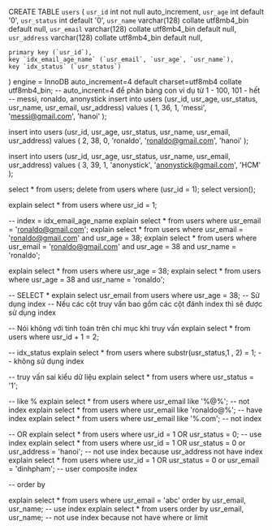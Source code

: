 CREATE TABLE `users` (
	`usr_id` int not null auto_increment,
    `usr_age` int default '0',
    `usr_status` int default '0',
    `usr_name` varchar(128) collate utf8mb4_bin default null,
    `usr_email` varchar(128) collate utf8mb4_bin default null,
    `usr_address` varchar(128) collate utf8mb4_bin default null,
    
    primary key (`usr_id`),
    key `idx_email_age_name` (`usr_email`, `usr_age`, `usr_name`),
    key `idx_status` (`usr_status`)
) engine = InnoDB auto_increment=4 default charset=utf8mb4 collate utf8mb4_bin;
-- auto_incrent=4 để phân bảng con ví dụ từ 1 - 100, 101 - hết 
-- messi, ronaldo, anonystick 
insert into users (usr_id, usr_age, usr_status, usr_name, usr_email, usr_address) values (
	1, 36, 1, 'messi', 'messi@gmail.com', 'hanoi'
);

insert into users (usr_id, usr_age, usr_status, usr_name, usr_email, usr_address) values (
	2, 38, 0, 'ronaldo', 'ronaldo@gmail.com', 'hanoi'
);

insert into users (usr_id, usr_age, usr_status, usr_name, usr_email, usr_address) values (
	3, 39, 1, 'anonystick', 'anonystick@gmail.com', 'HCM'
);

select * from users;
delete from users where (usr_id = 1);
select version();

explain select * from users where usr_id = 1;

-- index = idx_email_age_name 
explain select * from users where usr_email = 'ronaldo@gmail.com';
explain select * from users where usr_email = 'ronaldo@gmail.com' and usr_age = 38;
explain select * from users where usr_email = 'ronaldo@gmail.com' and usr_age = 38 and usr_name = 'ronaldo';

explain select * from users where usr_age = 38;
explain select * from users where usr_age = 38 and usr_name = 'ronaldo';

-- SELECT * 
explain select usr_email from users where usr_age = 38; -- Sử dụng index 
-- Nếu các cột truy vấn bao gồm các cột đánh index thì sẽ được sử dụng index

-- Nói không với tính toán trên chỉ mục khi truy vấn 
explain select * from users where usr_id + 1 = 2;

-- idx_status 
explain select * from users where substr(usr_status,1 , 2) = 1; -- không sử dụng index 

-- truy vấn sai kiểu dữ liệu 
explain select * from users where usr_status = '1';

-- like % 
explain select * from users where usr_email  like '%@%'; -- not index
explain select * from users where usr_email  like 'ronaldo@%'; -- have index
explain select * from users where usr_email  like '%.com'; -- not index

-- OR 
explain select * from users where usr_id = 1 OR usr_status = 0; -- use index
explain select * from users where usr_id = 1 OR usr_status = 0 or usr_address = 'hanoi'; -- not use index because usr_address not have index
explain select * from users where usr_id = 1 OR usr_status = 0 or usr_email = 'dinhpham'; -- user composite index

-- order by

explain select * from users where usr_email = 'abc' order by usr_email, usr_name; -- use index
explain select * from users order by usr_email, usr_name; -- not use index because not have where or limit